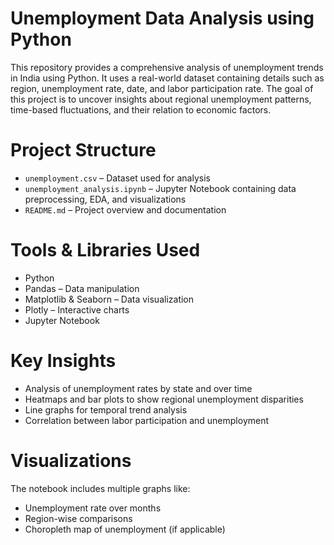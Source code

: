 # Unemployment Data Analysis using Python

This repository provides a comprehensive analysis of unemployment trends in India using Python. It uses a real-world dataset containing details such as region, unemployment rate, date, and labor participation rate. The goal of this project is to uncover insights about regional unemployment patterns, time-based fluctuations, and their relation to economic factors.

# Project Structure

- `unemployment.csv` – Dataset used for analysis  
- `unemployment_analysis.ipynb` – Jupyter Notebook containing data preprocessing, EDA, and visualizations  
- `README.md` – Project overview and documentation

# Tools & Libraries Used

- Python  
- Pandas – Data manipulation  
- Matplotlib & Seaborn – Data visualization  
- Plotly – Interactive charts  
- Jupyter Notebook

# Key Insights

- Analysis of unemployment rates by state and over time  
- Heatmaps and bar plots to show regional unemployment disparities  
- Line graphs for temporal trend analysis  
- Correlation between labor participation and unemployment

# Visualizations

The notebook includes multiple graphs like:

- Unemployment rate over months  
- Region-wise comparisons  
- Choropleth map of unemployment (if applicable)

